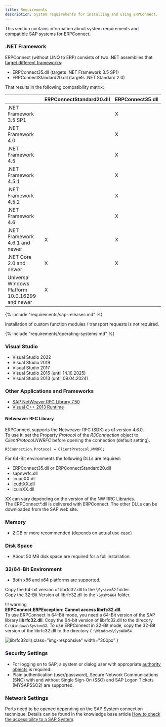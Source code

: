```yaml
---
title: Requirements
description: System requirements for installing and using ERPConnect.
---
```


This section contains information about system requirements and compatible SAP systems for ERPConnect.

### .NET Framework

ERPConnect (without LINQ to ERP) consists of two .NET assemblies that [target different frameworks](https://docs.microsoft.com/en-US/dotnet/standard/frameworks):

-	ERPConnect35.dll (targets .NET Framework 3.5 SP1)
-	ERPConnectStandard20.dll (targets .NET Standard 2.0)

That results in the following compatibility matrix: <!--- bei den Sätzen fehlen Verben. Die Personalpronomen müssen ersetzt werden--->

| |	ERPConnectStandard20.dll	| ERPConnect35.dll|
|:------|:------|:------ |
|.NET Framework 3.5 SP1	| |	X|
|.NET Framework 4.0     | |	X |
|.NET Framework 4.5	    | |	X |
|.NET Framework 4.5.1	  | |	X |
|.NET Framework 4.5.2 	 | | X |
|.NET Framework 4.6	    | |	X |
|.NET Framework 4.6.1 and newer |	X |	X |
|.NET Core 2.0 and newer | X | X |
|Universal Windows Platform 10.0.16299 and newer	| X | |	 	 

{% include "requirements/sap-releases.md" %}

Installation of custom function modules / transport requests is not required.

{% include "requirements/operating-systems.md" %}


### Visual Studio

- Visual Studio 2022
- Visual Studio 2019
- Visual Studio 2017
- Visual Studio 2015 (until 14.10.2025)
- Visual Studio 2013 (until 09.04.2024)


### Other Applications and Frameworks

- [SAP NetWeaver RFC Library 7.50](https://launchpad.support.sap.com/#/notes/2573790) 
- [Visual C++ 2013 Runtime](https://www.microsoft.com/en-US/download/details.aspx?id=40784)

#### Netweaver RFC Library
ERPConnect supports the Netweaver RFC (SDK) as of version 4.6.0.  
To use it, set the Property *Protocol* of the *R3Connection* object to *ClientProtocol.NWRFC* before opening the connection (default setting). 

```
R3Connection.Protocol = ClientProtocol.NWRFC;
```

For 64-Bit environments the following DLLs are required:

- ERPConnect35.dll or ERPConnectStandard20.dll
- sapnwrfc.dll
- icuucXX.dll
- icudtXX.dll
- icuinXX.dll 

XX can vary depending on the version of the NW RRC Libraries.<br>
The ERPConnect*.dll is delivered with ERPConnect. The other DLLs can be downloaded from the SAP web site.

### Memory
* 2 GB or more recommended (depends on actual use case)


### Disk Space
* About 50 MB disk space are required for a full installation.


### 32/64-Bit Environment
* Both x86 and x64 platforms are supported.

Copy the 64-bit version of librfc32.dll to the `\System32` folder. <br>
Copy the 32-Bit Version of librfc32.dll to the `\SysWoW64` folder.

!!! warning  
	**ERPConnect.ERPException: Cannot access librfc32.dll.**<br>
    To use ERPConnect in 64-Bit mode, you need a 64-Bit version of the SAP library **librfc32.dll**.
    Copy the 64-bit version of librfc32.dll to the direcory `C:\Windows\System32`.
    To use ERPConnect in 32-Bit mode, copy the 32-Bit version of the librfc32.dll to the directory `C:\Windows\SysWOW64`.

![librfc32dll]( site:assets/images/erpconnect/documentation/librfc32dll.png){:class="img-responsive" width="300px" }

### Security Settings
 	
- For logging on to SAP, a system or dialog user with appropriate [authority objects](../../samples/authority-objects-sap-user-rights.md) is required.
- Plain authentication (user/password), Secure Network Communications (SNC) with and without Single Sign-On (SSO) and SAP Logon Tickets (MYSAPSSO2) are supported.


### Network Settings
 	
Ports need to be opened depending on the SAP System connection technique.
Details can be found in the knowledge base article [How to check the accessibility to a SAP System](../../samples/how-to-check-the-accessibility-to-a-sap-system.md).
